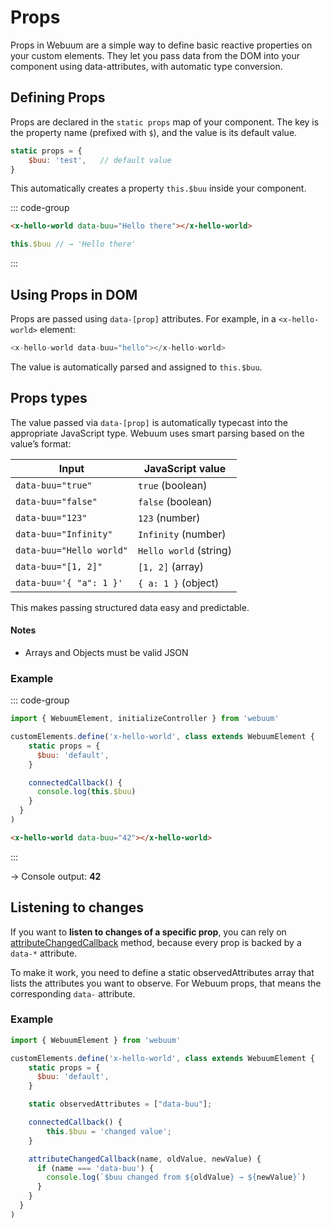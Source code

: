 # Props

Props in Webuum are a simple way to define basic reactive properties on your custom elements.
They let you pass data from the DOM into your component using data-attributes, with automatic type conversion.

## Defining Props

Props are declared in the `static props` map of your component.
The key is the property name (prefixed with `$`), and the value is its default value.

```js
static props = {
    $buu: 'test',   // default value
}
```

This automatically creates a property `this.$buu` inside your component.

::: code-group
```html
<x-hello-world data-buu="Hello there"></x-hello-world>
```
```js
this.$buu // → 'Hello there'
```
:::

## Using Props in DOM

Props are passed using `data-[prop]` attributes. For example, in a `<x-hello-world>` element:

```js
<x-hello-world data-buu="hello"></x-hello-world>
```

The value is automatically parsed and assigned to `this.$buu`.

## Props types

The value passed via `data-[prop]` is automatically typecast into the appropriate JavaScript type. Webuum uses smart parsing based on the value’s format:

| Input                    | JavaScript value       |
|--------------------------|------------------------|
| `data-buu="true"`        | `true` (boolean)       |
| `data-buu="false"`       | `false` (boolean)      |
| `data-buu="123"`         | `123` (number)         |
| `data-buu="Infinity"`    | `Infinity` (number)    |
| `data-buu="Hello world"` | `Hello world` (string) |
| `data-buu="[1, 2]"`      | `[1, 2]` (array)       |
| `data-buu='{ "a": 1 }'`  | `{ a: 1 }` (object)    |

This makes passing structured data easy and predictable.

#### Notes
- Arrays and Objects must be valid JSON

### Example

::: code-group
```js
import { WebuumElement, initializeController } from 'webuum'

customElements.define('x-hello-world', class extends WebuumElement {
    static props = {
      $buu: 'default',
    }

    connectedCallback() {
      console.log(this.$buu)
    }
  }
)
```
```html
<x-hello-world data-buu="42"></x-hello-world>
```
:::

→ Console output: **42**


## Listening to changes

If you want to **listen to changes of a specific prop**, you can rely on [attributeChangedCallback](https://developer.mozilla.org/en-US/docs/Web/API/Web_components/Using_custom_elements#custom_element_lifecycle_callbacks) method, because every prop is backed by a `data-*` attribute.

To make it work, you need to define a static observedAttributes array that lists the attributes you want to observe.
For Webuum props, that means the corresponding `data-` attribute.

### Example

```js
import { WebuumElement } from 'webuum'

customElements.define('x-hello-world', class extends WebuumElement {
    static props = {
      $buu: 'default',
    }

    static observedAttributes = ["data-buu"];

    connectedCallback() {
        this.$buu = 'changed value';
    }

    attributeChangedCallback(name, oldValue, newValue) {
      if (name === 'data-buu') {
        console.log(`$buu changed from ${oldValue} → ${newValue}`)
      }
    }
  }
)
```
